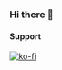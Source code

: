 ### Hi there 👋


#### Support

[![ko-fi](https://ko-fi.com/img/githubbutton_sm.svg)](https://ko-fi.com/I2I1TFF28)

<!--
**BirknerAlex/BirknerAlex** is a ✨ _special_ ✨ repository because its `README.md` (this file) appears on your GitHub profile.

Here are some ideas to get you started:

- 🔭 I’m currently working on ...
- 🌱 I’m currently learning ...
- 👯 I’m looking to collaborate on ...
- 🤔 I’m looking for help with ...
- 💬 Ask me about ...
- 📫 How to reach me: ...
- 😄 Pronouns: ...
- ⚡ Fun fact: ...
-->
